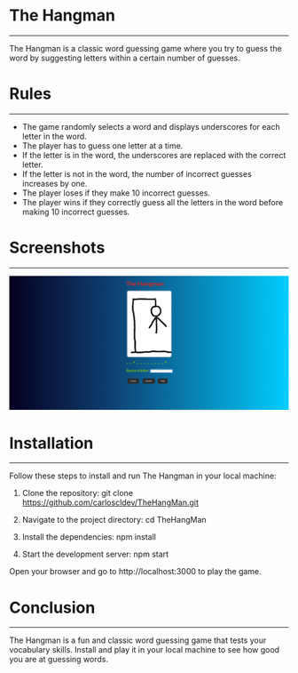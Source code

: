 # The Hangman

---

The Hangman is a classic word guessing game where you try to guess the word by suggesting letters within a certain number of guesses.

# Rules

---

- The game randomly selects a word and displays underscores for each letter in the word.
- The player has to guess one letter at a time.
- If the letter is in the word, the underscores are replaced with the correct letter.
- If the letter is not in the word, the number of incorrect guesses increases by one.
- The player loses if they make 10 incorrect guesses.
- The player wins if they correctly guess all the letters in the word before making 10 incorrect guesses.

# Screenshots

---

<div align="center">
  
<img src="https://raw.githubusercontent.com/carloscldev/TheHangMan/main/public/screenshot.png">
  
</div>

# Installation

---

Follow these steps to install and run The Hangman in your local machine:

1. Clone the repository:
   git clone https://github.com/carloscldev/TheHangMan.git

2. Navigate to the project directory:
   cd TheHangMan

3. Install the dependencies:
   npm install

4. Start the development server:
   npm start

Open your browser and go to http://localhost:3000 to play the game.

# Conclusion

---

The Hangman is a fun and classic word guessing game that tests your vocabulary skills. Install and play it in your local machine to see how good you are at guessing words.

